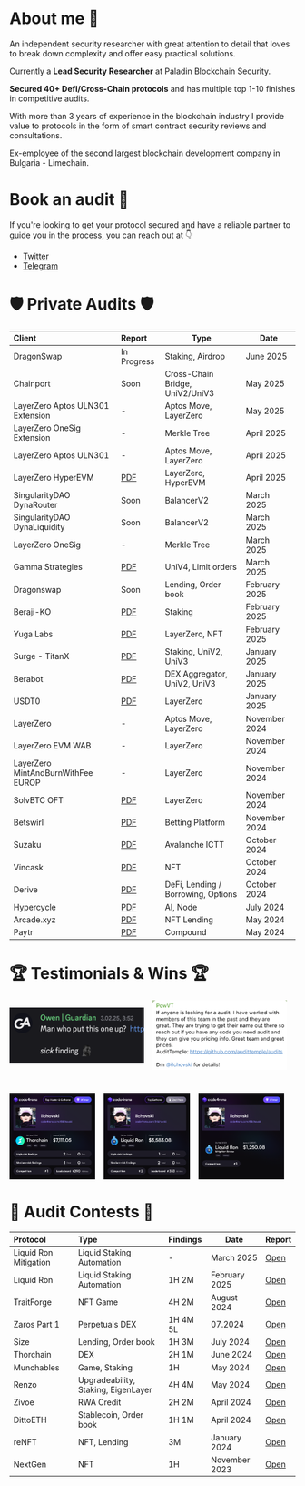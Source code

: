 # About me 🥷

An independent security researcher with great attention to detail that loves to break down complexity and offer easy practical solutions. 

Currently a **Lead Security Researcher** at Paladin Blockchain Security.

**Secured 40+ Defi/Cross-Chain protocols** and has multiple top 1-10 finishes in competitive audits.

With more than 3 years of experience in the blockchain industry I provide value to protocols in the form of smart contract security reviews and consultations. 

Ex-employee of the second largest blockchain development company in Bulgaria - Limechain.

# Book an audit 📩

If you're looking to get your protocol secured and have a reliable partner to guide you in the process, you can reach out at 👇 
- [Twitter](https://x.com/ilchovski98)
- [Telegram](https://t.me/ilchovski)

# 🛡️ Private Audits 🛡️
| Client                                                                 | Report | Type              | Date |
| :----------------------------------------------------------------------- | :---------------------------- | --- | --- |
| DragonSwap   | In Progress | Staking, Airdrop              |  June 2025            | | 
| Chainport   | Soon | Cross-Chain Bridge, UniV2/UniV3              |  May 2025            | | 
| LayerZero Aptos ULN301 Extension   | - | Aptos Move, LayerZero              |  May 2025            | | 
| LayerZero OneSig Extension | - | Merkle Tree              | April 2025             |  |
| LayerZero Aptos ULN301   | - | Aptos Move, LayerZero              |  April 2025            | | 
| LayerZero HyperEVM   | [PDF](./reports/HyperLiquid-Composer-Security-Review.pdf) | LayerZero, HyperEVM  | April 2025             | |
| SingularityDAO DynaRouter  | Soon |    BalancerV2        |  March 2025             | |
| SingularityDAO DynaLiquidity   | Soon | BalancerV2  |  March 2025            |  |
| LayerZero OneSig   | - | Merkle Tree  |  March 2025            |  |
| Gamma Strategies   | [PDF](./reports/Gamma-Security-Review.pdf) | UniV4, Limit orders  |  March 2025            |  |
| Dragonswap   | Soon | Lending, Order book  |  February 2025            | |
| Beraji-KO  | [PDF](./reports/Beraji-KO-Security-Review.pdf)| Staking  |  February 2025            |  |
| Yuga Labs  | [PDF](./reports/YugaLabs-Security-Review.pdf)| LayerZero, NFT  |  February 2025            |  |
| Surge - TitanX  | [PDF](./reports/Surge-TitanX-Security-Review.pdf)| Staking, UniV2, UniV3  |  January 2025            |  |
| Berabot  | [PDF](./reports/Berabot-Security-Review.pdf)| DEX Aggregator, UniV2, UniV3  |  January 2025            |  |
| USDT0  | [PDF](./reports/USDT0-Security-Review.pdf)| LayerZero  |  January 2025            |  |
| LayerZero   | - | Aptos Move, LayerZero  |  November 2024            |  |
| LayerZero EVM WAB  | - | LayerZero  |  November 2024            |  |
| LayerZero MintAndBurnWithFee EUROP  | - | LayerZero  |  November 2024            |  |
| SolvBTC OFT | [PDF](./reports/LayerZero-SolvBTC-Security-Review.pdf)| LayerZero  |  November 2024            |  |
| Betswirl  | [PDF](./reports/Betswirl-B2B-Security-Review.pdf)| Betting Platform  |  November 2024            |  |
| Suzaku  | [PDF](./reports/Suzaku-Security-Review.pdf)| Avalanche ICTT  |  October 2024            |  |
| Vincask  | [PDF](./reports/Vincask-Security-Review.pdf)| NFT  |  October 2024            |  |
| Derive  | [PDF](./reports/Derive-Security-Review.pdf)| DeFi, Lending / Borrowing, Options  |  October 2024            |  |
| Hypercycle  | [PDF](./reports/HyperCycle-Security-Review.pdf)| AI, Node  |  July 2024            |  |
| Arcade.xyz  | [PDF](./reports/Arcade-Security-Review.xyz.md)| NFT Lending  |  May 2024            |  |
| Paytr | [PDF](./reports/Paytr-Security-Review.md) | Compound  |  May 2024            |  |

# 🏆 Testimonials & Wins 🏆
<div style="max-width: 600px; margin: 0 auto 0 0; display: flex; flex-wrap: wrap; gap: 15px; align-items: center;">
  <img src="./audits/contests/media/Owen-Guardian.png" alt="" width="270px" style="flex: 1 1 calc(50% - 15px); max-width: calc(50% - 15px);">
  <img src="./audits/contests/media/Arcade.xyz-PowVT-dev.png" alt="" width="270px" style="flex: 1 1 calc(50% - 15px); max-width: calc(50% - 15px);">
</div>

<div style="max-width: 600px; margin: 40px auto 40px 0; display: flex; flex-wrap: wrap; gap: 15px;">
  <img src="./audits/contests/media/thorchain.png" alt="" width="270px" style="flex: 1 1 calc(33% - 15px); max-width: calc(33% - 15px);">
  <img src="./audits/contests/media/Liquid-Ron.png" alt="" width="270px" style="flex: 1 1 calc(33% - 15px); max-width: calc(33% - 15px);">
  <img src="./audits/contests/media/Liquid-Ron-Mitigation.png" width="270px" alt="" style="flex: 1 1 calc(33% - 15px); max-width: calc(33% - 15px);">
</div>


# 🥇 Audit Contests 🥇

| Protocol                                                                 | Type              | Findings| Date | Report                                                                                     |
| :----------------------------------------------------------------------- | :---------------------------- | :------------------------- |--- |:--------------------------------------------------------------------------------------------- |
| Liquid Ron Mitigation  | Liquid Staking Automation  | -  | March 2025            | [Open](https://code4rena.com/audits/2025-02-liquid-ron-mitigation-review) |
| Liquid Ron  | Liquid Staking Automation  | 1H 2M  | February 2025            | [Open](https://code4rena.com/audits/2025-01-liquid-ron) |
| TraitForge  | NFT Game  | 4H 2M  | August 2024            | [Open](./audits/contests/TraitForge.md) |
| Zaros Part 1  | Perpetuals DEX  | 1H 4M 5L  | 07.2024            | [Open](./audits/contests/Zaros-part-1.md) |
| Size   | Lending, Order book  | 1H 3M  | July 2024            | [Open](./audits/contests/Size.md)|
| Thorchain   | DEX  | 2H 1M  | June 2024            | [Open](./audits/contests/Thorchain.md) |
| Munchables   | Game, Staking  | 1H  | May 2024            | [Open](./audits/contests/Munchables.md) |
| Renzo   | Upgradeability, Staking, EigenLayer  | 4H 4M  | May 2024            | [Open](./audits/contests/Renzo.md) |
| Zivoe   | RWA Credit              | 2H 2M  | April 2024             | [Open](./audits/contests/Zivoe.md)|
| DittoETH   | Stablecoin, Order book              | 1H 1M  | April 2024             | [Open](./audits/contests/DittoETH.md)|
| reNFT   | NFT, Lending              | 3M  | January 2024            | [Open](./audits/contests/reNFT.md)| 
| NextGen  | NFT              | 1H  | November 2023             | [Open](./audits/contests/NextGen.md) |
